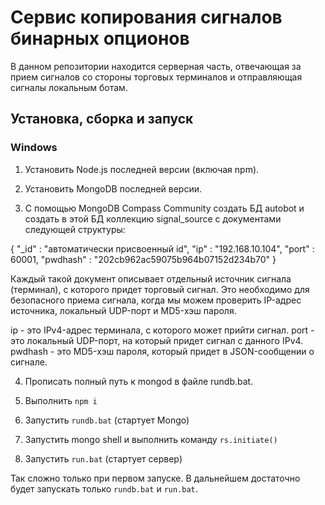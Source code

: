 # Сервис копирования сигналов бинарных опционов

В данном репозитории находится серверная часть, отвечающая за прием сигналов со стороны торговых терминалов и отправляющая сигналы локальным ботам.

## Установка, сборка и запуск

### Windows

1) Установить Node.js последней версии (включая npm).

2) Установить MongoDB последней версии.

3) С помощью MongoDB Compass Community создать БД autobot и создать в этой БД коллекцию signal_source с документами следующей структуры:

{
	"_id" : "автоматически присвоенный id",
	"ip" : "192.168.10.104",
	"port" : 60001,
	"pwdhash" : "202cb962ac59075b964b07152d234b70"
}

Каждый такой документ описывает отдельный источник сигнала (терминал), с которого придет торговый сигнал. Это необходимо для безопасного приема сигнала, когда мы можем проверить IP-адрес источника, локальный UDP-порт и MD5-хэш пароля.

ip - это IPv4-адрес терминала, с которого может прийти сигнал.
port - это локальный UDP-порт, на который придет сигнал с данного IPv4.
pwdhash - это MD5-хэш пароля, который придет в JSON-сообщении о сигнале.

4) Прописать полный путь к mongod в файле rundb.bat.

5) Выполнить `npm i`

6) Запустить `rundb.bat` (стартует Mongo)

7) Запустить mongo shell и выполнить команду `rs.initiate()`

8) Запустить `run.bat` (стартует сервер)

Так сложно только при первом запуске. В дальнейшем достаточно будет запускать только `rundb.bat` и `run.bat`.